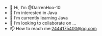 - 👋 Hi, I’m @DarrenHoo-10
- 👀 I’m interested in Java
- 🌱 I’m currently learning Java
- 💞️ I’m looking to collaborate on ...
- 📫 How to reach me:2444175400@qq.com

<!---
DarrenHoo-10/DarrenHoo-10 is a ✨ special ✨ repository because its `README.md` (this file) appears on your GitHub profile.
You can click the Preview link to take a look at your changes.
--->
